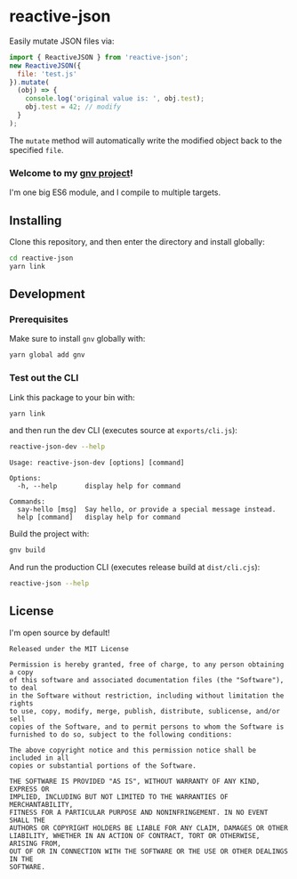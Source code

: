 # reactive-json
Easily mutate JSON files via:

```javascript
import { ReactiveJSON } from 'reactive-json';
new ReactiveJSON({
  file: 'test.js'
}).mutate(
  (obj) => {
    console.log('original value is: ', obj.test);
    obj.test = 42; // modify
  }
);
```

The `mutate` method will automatically write the modified object back to the
specified `file`. 

### Welcome to my [gnv project](https://github.com/TeleworkInc/gnv)!

I'm one big ES6 module, and I compile to multiple targets. 

## Installing
Clone this repository, and then enter the directory and install globally:
```bash
cd reactive-json
yarn link
```

## Development

### Prerequisites
Make sure to install `gnv` globally with:
```bash
yarn global add gnv
```

### Test out the CLI
Link this package to your bin with:
```bash
yarn link
```

and then run the dev CLI (executes source at `exports/cli.js`):
```bash
reactive-json-dev --help
```
```none
Usage: reactive-json-dev [options] [command]

Options:
  -h, --help       display help for command

Commands:
  say-hello [msg]  Say hello, or provide a special message instead.
  help [command]   display help for command
```

Build the project with:
```bash
gnv build
```

And run the production CLI (executes release build at `dist/cli.cjs`):
```bash
reactive-json --help
```

## License
I'm open source by default!

```none
Released under the MIT License

Permission is hereby granted, free of charge, to any person obtaining a copy
of this software and associated documentation files (the "Software"), to deal
in the Software without restriction, including without limitation the rights
to use, copy, modify, merge, publish, distribute, sublicense, and/or sell
copies of the Software, and to permit persons to whom the Software is
furnished to do so, subject to the following conditions:

The above copyright notice and this permission notice shall be included in all
copies or substantial portions of the Software.

THE SOFTWARE IS PROVIDED "AS IS", WITHOUT WARRANTY OF ANY KIND, EXPRESS OR
IMPLIED, INCLUDING BUT NOT LIMITED TO THE WARRANTIES OF MERCHANTABILITY,
FITNESS FOR A PARTICULAR PURPOSE AND NONINFRINGEMENT. IN NO EVENT SHALL THE
AUTHORS OR COPYRIGHT HOLDERS BE LIABLE FOR ANY CLAIM, DAMAGES OR OTHER
LIABILITY, WHETHER IN AN ACTION OF CONTRACT, TORT OR OTHERWISE, ARISING FROM,
OUT OF OR IN CONNECTION WITH THE SOFTWARE OR THE USE OR OTHER DEALINGS IN THE
SOFTWARE.
```